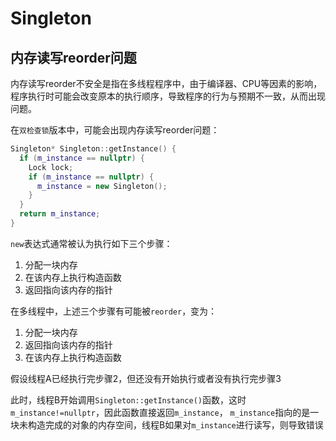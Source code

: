 # Singleton

## 内存读写reorder问题


内存读写reorder不安全是指在多线程程序中，由于编译器、CPU等因素的影响，程序执行时可能会改变原本的执行顺序，导致程序的行为与预期不一致，从而出现问题。

在`双检查锁`版本中，可能会出现内存读写reorder问题：

```C++
Singleton* Singleton::getInstance() {
  if (m_instance == nullptr) {
    Lock lock;
    if (m_instance == nullptr) {
      m_instance = new Singleton();
    }
  }
  return m_instance;
}
```
`new`表达式通常被认为执行如下三个步骤：
1. 分配一块内存
2. 在该内存上执行构造函数
3. 返回指向该内存的指针

在多线程中，上述三个步骤有可能被`reorder`，变为：
1. 分配一块内存
2. 返回指向该内存的指针
3. 在该内存上执行构造函数

假设线程A已经执行完步骤2，但还没有开始执行或者没有执行完步骤3

此时，线程B开始调用`Singleton::getInstance()`函数，这时`m_instance!=nullptr`，因此函数直接返回`m_instance`，
`m_instance`指向的是一块未构造完成的对象的内存空间，线程B如果对`m_instance`进行读写，则导致错误

